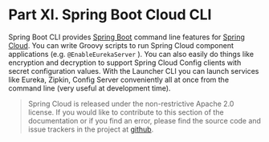 # Part XI. Spring Boot Cloud CLI

Spring Boot CLI provides [Spring Boot](https://projects.spring.io/spring-boot) command line features for [Spring Cloud](https://github.com/spring-cloud). You can write Groovy scripts to run Spring Cloud component applications (e.g.  `@EnableEurekaServer` ). You can also easily do things like encryption and decryption to support Spring Cloud Config clients with secret configuration values. With the Launcher CLI you can launch services like Eureka, Zipkin, Config Server conveniently all at once from the command line (very useful at development time).

> Spring Cloud is released under the non-restrictive Apache 2.0 license. If you would like to contribute to this section of the documentation or if you find an error, please find the source code and issue trackers in the project at [github](https://github.com/spring-cloud/spring-cloud-cli/tree/master/docs/src/main/asciidoc).

